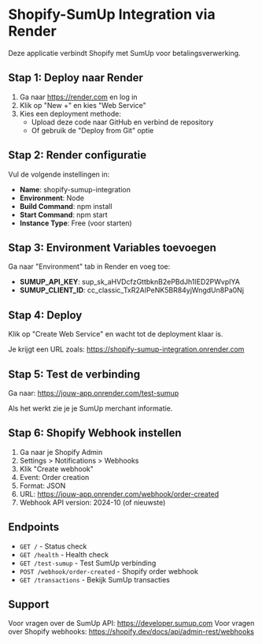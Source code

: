 # Shopify-SumUp Integration via Render

Deze applicatie verbindt Shopify met SumUp voor betalingsverwerking.

## Stap 1: Deploy naar Render

1. Ga naar https://render.com en log in
2. Klik op "New +" en kies "Web Service"
3. Kies een deployment methode:
   - Upload deze code naar GitHub en verbind de repository
   - Of gebruik de "Deploy from Git" optie

## Stap 2: Render configuratie

Vul de volgende instellingen in:

- **Name**: shopify-sumup-integration
- **Environment**: Node
- **Build Command**: npm install
- **Start Command**: npm start
- **Instance Type**: Free (voor starten)

## Stap 3: Environment Variables toevoegen

Ga naar "Environment" tab in Render en voeg toe:

- **SUMUP_API_KEY**: sup_sk_aHVDcfzGttbknB2ePBdJh1IED2PWvpIYA
- **SUMUP_CLIENT_ID**: cc_classic_TxR2AIPeNK5BR84yjWngdUn8Pa0Nj

## Stap 4: Deploy

Klik op "Create Web Service" en wacht tot de deployment klaar is.

Je krijgt een URL zoals: https://shopify-sumup-integration.onrender.com

## Stap 5: Test de verbinding

Ga naar: https://jouw-app.onrender.com/test-sumup

Als het werkt zie je je SumUp merchant informatie.

## Stap 6: Shopify Webhook instellen

1. Ga naar je Shopify Admin
2. Settings > Notifications > Webhooks
3. Klik "Create webhook"
4. Event: Order creation
5. Format: JSON
6. URL: https://jouw-app.onrender.com/webhook/order-created
7. Webhook API version: 2024-10 (of nieuwste)

## Endpoints

- `GET /` - Status check
- `GET /health` - Health check
- `GET /test-sumup` - Test SumUp verbinding
- `POST /webhook/order-created` - Shopify order webhook
- `GET /transactions` - Bekijk SumUp transacties

## Support

Voor vragen over de SumUp API: https://developer.sumup.com
Voor vragen over Shopify webhooks: https://shopify.dev/docs/api/admin-rest/webhooks
